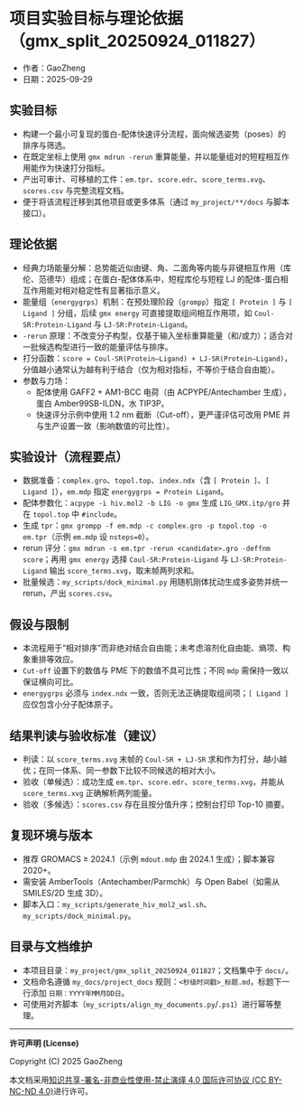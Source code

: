 # 项目实验目标与理论依据（gmx_split_20250924_011827）

- 作者：GaoZheng
- 日期：2025-09-29

## 实验目标

- 构建一个最小可复现的蛋白-配体快速评分流程，面向候选姿势（poses）的排序与筛选。
- 在既定坐标上使用 `gmx mdrun -rerun` 重算能量，并以能量组对的短程相互作用能作为快速打分指标。
- 产出可审计、可移植的工件：`em.tpr`、`score.edr`、`score_terms.xvg`、`scores.csv` 与完整流程文档。
- 便于将该流程迁移到其他项目或更多体系（通过 `my_project/**/docs` 与脚本接口）。

## 理论依据

- 经典力场能量分解：总势能近似由键、角、二面角等内能与非键相互作用（库伦、范德华）组成；在蛋白-配体体系中，短程库伦与短程 LJ 的配体-蛋白相互作用能对相对稳定性有显著指示意义。
- 能量组（`energygrps`）机制：在预处理阶段（`grompp`）指定 `[ Protein ]` 与 `[ Ligand ]` 分组，后续 `gmx energy` 可直接提取组间相互作用项，如 `Coul-SR:Protein-Ligand` 与 `LJ-SR:Protein-Ligand`。
- `-rerun` 原理：不改变分子构型，仅基于输入坐标重算能量（和/或力）；适合对一批候选构型进行一致的能量评估与排序。
- 打分函数：`score = Coul-SR(Protein–Ligand) + LJ-SR(Protein–Ligand)`，分值越小通常认为越有利于结合（仅为相对指标，不等价于结合自由能）。
- 参数与力场：
  - 配体使用 GAFF2 + AM1-BCC 电荷（由 ACPYPE/Antechamber 生成），蛋白 Amber99SB-ILDN，水 TIP3P。
  - 快速评分示例中使用 1.2 nm 截断（Cut-off），更严谨评估可改用 PME 并与生产设置一致（影响数值的可比性）。

## 实验设计（流程要点）

- 数据准备：`complex.gro`、`topol.top`、`index.ndx`（含 `[ Protein ]`、`[ Ligand ]`），`em.mdp` 指定 `energygrps = Protein Ligand`。
- 配体参数化：`acpype -i hiv.mol2 -b LIG -o gmx` 生成 `LIG_GMX.itp/gro` 并在 `topol.top` 中 `#include`。
- 生成 `tpr`：`gmx grompp -f em.mdp -c complex.gro -p topol.top -o em.tpr`（示例 `em.mdp` 设 `nsteps=0`）。
- rerun 评分：`gmx mdrun -s em.tpr -rerun <candidate>.gro -deffnm score`；再用 `gmx energy` 选择 `Coul-SR:Protein-Ligand` 与 `LJ-SR:Protein-Ligand` 输出 `score_terms.xvg`，取末帧两列求和。
- 批量候选：`my_scripts/dock_minimal.py` 用随机刚体扰动生成多姿势并统一 rerun，产出 `scores.csv`。

## 假设与限制

- 本流程用于“相对排序”而非绝对结合自由能；未考虑溶剂化自由能、熵项、构象重排等效应。
- `Cut-off` 设置下的数值与 PME 下的数值不具可比性；不同 `mdp` 需保持一致以保证横向可比。
- `energygrps` 必须与 `index.ndx` 一致，否则无法正确提取组间项；`[ Ligand ]` 应仅包含小分子配体原子。

## 结果判读与验收标准（建议）

- 判读：以 `score_terms.xvg` 末帧的 `Coul-SR + LJ-SR` 求和作为打分，越小越优；在同一体系、同一参数下比较不同候选的相对大小。
- 验收（单候选）：成功生成 `em.tpr`、`score.edr`、`score_terms.xvg`，并能从 `score_terms.xvg` 正确解析两列能量。
- 验收（多候选）：`scores.csv` 存在且按分值升序；控制台打印 Top-10 摘要。

## 复现环境与版本

- 推荐 GROMACS ≥ 2024.1（示例 `mdout.mdp` 由 2024.1 生成）；脚本兼容 2020+。
- 需安装 AmberTools（Antechamber/Parmchk）与 Open Babel（如需从 SMILES/2D 生成 3D）。
- 脚本入口：`my_scripts/generate_hiv_mol2_wsl.sh`、`my_scripts/dock_minimal.py`。

## 目录与文档维护

- 本项目目录：`my_project/gmx_split_20250924_011827`；文档集中于 `docs/`。
- 文档命名遵循 `my_docs/project_docs` 规则：`<秒级时间戳>_标题.md`，标题下一行添加 `日期：YYYY年MM月DD日`。
- 可使用对齐脚本（`my_scripts/align_my_documents.py`/`.ps1`）进行幂等整理。

---

**许可声明 (License)**

Copyright (C) 2025 GaoZheng

本文档采用[知识共享-署名-非商业性使用-禁止演绎 4.0 国际许可协议 (CC BY-NC-ND 4.0)](https://creativecommons.org/licenses/by-nc-nd/4.0/deed.zh-Hans)进行许可。
